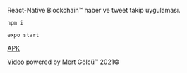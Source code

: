 
React-Native Blockchain™ haber ve tweet takip uygulaması.

``` 
npm i

expo start
```

[APK](https://github.com/mgolcu00/BlockTalk/blob/main/apk/blocktalk-f00b89a66a354bf48a0b7f0ad94041df-signed.apk)

[Video](https://www.youtube.com/watch?v=e4-X8xpUotk)
powered by Mert Gölcü™ 2021©